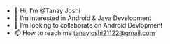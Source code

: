 - 👋 Hi, I’m @Tanay Joshi
- 👀 I’m interested in Android & Java Development
- 💞️ I’m looking to collaborate on Android Devlopment
- 📫 How to reach me tanayjoshi21122@gmail.com
<!---
tanayjoshi21/tanayjoshi21 is a ✨ special ✨ repository because its `README.md` (this file) appears on your GitHub profile.
You can click the Preview link to take a look at your changes.
--->
